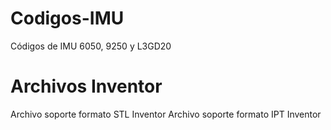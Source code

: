 # Codigos-IMU
Códigos de IMU 6050, 9250 y L3GD20

# Archivos Inventor
Archivo soporte formato STL Inventor
Archivo soporte formato IPT Inventor
